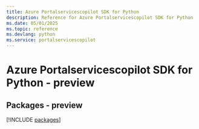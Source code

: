 ```yaml
---
title: Azure Portalservicescopilot SDK for Python
description: Reference for Azure Portalservicescopilot SDK for Python
ms.date: 05/01/2025
ms.topic: reference
ms.devlang: python
ms.service: portalservicescopilot
---
```

# Azure Portalservicescopilot SDK for Python - preview
## Packages - preview
[!INCLUDE [packages](portalservicescopilot-index.md)]